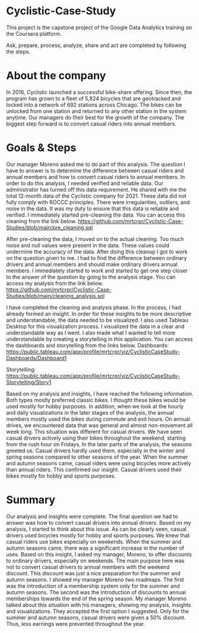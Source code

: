 # Cyclistic-Case-Study

This project is the capstone project of the Google Data Analytics training on the Coursera platform.

Ask, prepare, process, analyze, share and act are completed by following the steps.

# About the company

In 2016, Cyclistic launched a successful bike-share offering. Since then, the program has grown to a fleet of 5,824 bicycles that are geotracked and locked into a network of 692 stations across Chicago. The bikes can be unlocked from one station and returned to any other station in the system anytime. Our managers do their best for the growth of the company. The biggest step forward is to convert casual riders into annual members.

# Goals & Steps

Our manager Moreno asked me to do part of this analysis. The question I have to answer is to determine the difference between casual riders and annual members and how to convert casual riders to annual members. In order to do this analysis, I needed verified and reliable data. Our administrator has turned off this data requirement. He shared with me the total 12-month data of the Cyclistic company for 2021. These data did not fully comply with ROCCC principles. There were irregularities, outliers, and noise in the data. It was my duty to ensure that this data is reliable and verified. I immediately started pre-cleaning the data. You can access this cleaning from the link below. 
https://github.com/mrtcrpr/Cyclistic-Case-Studies/blob/main/pre_cleaning.sql

After pre-cleaning the data, I moved on to the actual cleaning. Too much noise and null values were present in the data. These values could undermine the accuracy of the data. After doing this cleanup I got to work on the question given to me. I had to find the difference between ordinary drivers and annual members and should make ordinary drivers annual members. I immediately started to work and started to get one step closer to the answer of the question by going to the analysis stage. You can access my analysis from the link below. 
https://github.com/mrtcrpr/Cyclistic-Case-Studies/blob/main/cleaning_analysis.sql

I have completed the cleaning and analysis phase. In the process, I had already formed an insight. In order for these insights to be more descriptive and understandable, the data needed to be visualized. I also used Tableau Desktop for this visualization process. I visualized the data in a clear and understandable way as I went. I also made what I wanted to tell more understandable by creating a storytelling in this application. You can access the dashboards and storytelling from the links below. 
Dashboards: https://public.tableau.com/app/profile/mrtcrpr/viz/CyclisticCaseStudy-Dashboards/Dashboard1 

Storytelling: https://public.tableau.com/app/profile/mrtcrpr/viz/CyclisticCaseStudy-Storytelling/Story1

Based on my analysis and insights, I have reached the following information. Both types mostly preferred classic bikes. I thought these bikes would be used mostly for hobby purposes. In addition, when we look at the hourly and daily visualizations in the later stages of the analysis, the annual members mostly used the bikes during commute and exit hours. On annual drives, we encountered data that was general and almost non-movement all week long. This situation was different for casual drivers. We have seen casual drivers actively using their bikes throughout the weekend, starting from the rush hour on Fridays. In the later parts of the analysis, the seasons greeted us. Casual drivers hardly used them, especially in the winter and spring seasons compared to other seasons of the year. When the summer and autumn seasons came, casual riders were using bicycles more actively than annual riders. This confirmed our insight. Casual drivers used their bikes mostly for hobby and sports purposes.

# Summary

Our analysis and insights were complete. The final question we had to answer was how to convert casual drivers into annual drivers. Based on my analysis, I started to think about this issue. As can be clearly seen, casual drivers used bicycles mostly for hobby and sports purposes. We knew that casual riders use bikes especially on weekends. When the summer and autumn seasons came, there was a significant increase in the number of uses. Based on this insight, I asked my manager, Moreno, to offer discounts to ordinary drivers, especially on weekends. The main purpose here was not to convert casual drivers to annual members with the weekend discount. This discount was just a nice preparation for the summer and autumn seasons. I showed my manager Moreno two roadmaps. The first was the introduction of a membership system only for the summer and autumn seasons. The second was the introduction of discounts to annual memberships towards the end of the spring season. My manager Moreno talked about this situation with his managers, showing my analysis, insights and visualizations. They accepted the first option I suggested. Only for the summer and autumn seasons, casual drivers were given a 50% discount. Thus, less earnings were prevented throughout the year.
